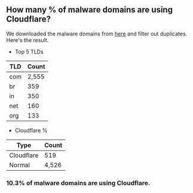 ## How many % of malware domains are using Cloudflare?


We downloaded the malware domains from [here](https://urlhaus.abuse.ch) and filter out duplicates.
Here's the result.


[//]: # (start replacement)


- Top 5 TLDs

| TLD | Count |
| --- | --- |
| com | 2,555 |
| br | 359 |
| in | 350 |
| net | 160 |
| org | 133 |


- Cloudflare %

| Type | Count |
| --- | --- |
| Cloudflare | 519 |
| Normal | 4,526 |


### 10.3% of malware domains are using Cloudflare.